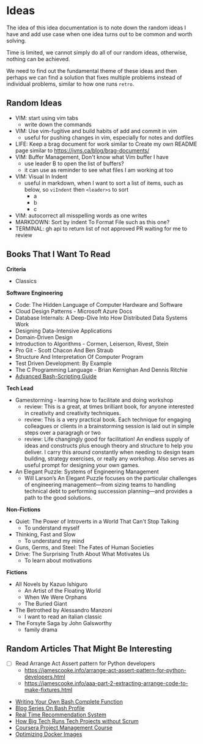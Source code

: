 # Ideas

The idea of this idea documentation is to note down the random ideas I have and add use case when one idea turns out to be common and worth solving.

Time is limited, we cannot simply do all of our random ideas, otherwise, nothing can be achieved.

We need to find out the fundamental theme of these ideas and then perhaps we can find a solution that fixes multiple problems instead of individual problems, similar to how one runs `retro`.

## Random Ideas

- VIM: start using vim tabs
  - write down the commands
- VIM: Use vim-fugitive and build habits of add and commit in vim
  - useful for pushing changes in vim, especially for notes and dotfiles
- LIFE: Keep a brag document for work similar to Create my own README page similar to https://jvns.ca/blog/brag-documents/
- VIM: Buffer Management, Don't know what Vim buffer I have
  - use leader B to open the list of buffers?
  - it can use as reminder to see what files I am working at too
- VIM: Visual In Indent
  - useful in markdown, when I want to sort a list of items, such as below, so `viIndent` then `<leader>s` to sort
    - a
    - b
    - c
- VIM: autocorrect all misspelling words as one writes
- MARKDOWN: Sort by indent To Format File such as this one?
- TERMINAL: gh api to return list of not approved PR waiting for me to review

## Books That I Want To Read

**Criteria**

- Classics

**Software Engineering**

- Code: The Hidden Language of Computer Hardware and Software
- Cloud Design Patterns - Microsoft Azure Docs
- Database Internals: A Deep-Dive Into How Distributed Data Systems Work
- Designing Data-Intensive Applications
- Domain-Driven Design
- Introduction to Algorithms - Cormen, Leiserson, Rivest, Stein
- Pro Git - Scott Chacon And Ben Straub
- Structure And Interpretation Of Computer Program
- Test Driven Development: By Example
- The C Programming Language - Brian Kernighan And Dennis Ritchie
- [Advanced Bash-Scripting Guide](https://tldp.org/LDP/abs/html/index.html)

**Tech Lead**

- Gamestorming - learning how to facilitate and doing workshop
  - review: This is a great, at times brilliant book, for anyone interested in creativity and creativity techniques.
  - review: This is a very practical book. Each technique for engaging colleagues or clients in a brainstorming session is laid out in simple steps over a paragragh or two
  - review: Life changingly good for facilitation! An endless supply of ideas and constructs plus enough theory and structure to help you deliver. I carry this around constantly when needing to design team building, strategy exercises, or really any workshop. Also serves as useful prompt for designing your own games.
- An Elegant Puzzle: Systems of Engineering Management
  - Will Larson’s An Elegant Puzzle focuses on the particular challenges of engineering management—from sizing teams to handling technical debt to performing succession planning—and provides a path to the good solutions.

**Non-Fictions**

- Quiet: The Power of Introverts in a World That Can't Stop Talking
  - To understand myself
- Thinking, Fast and Slow
  - To understand my mind
- Guns, Germs, and Steel: The Fates of Human Societies
- Drive: The Surprising Truth About What Motivates Us
  - To learn about motivations

**Fictions**

- All Novels by Kazuo Ishiguro
  - An Artist of the Floating World
  - When We Were Orphans
  - The Buried Giant
- The Betrothed by Alessandro Manzoni
  - I want to read an italian classic
- The Forsyte Saga by John Galsworthy
  - family drama

## Random Articles That Might Be Interesting

- [ ] Read Arrange Act Assert pattern for Python developers
  - https://jamescooke.info/arrange-act-assert-pattern-for-python-developers.html
  - https://jamescooke.info/aaa-part-2-extracting-arrange-code-to-make-fixtures.html
- [Writing Your Own Bash Complete Function](https://fahdshariff.blogspot.com/2011/04/writing-your-own-bash-completion.html)
- [Blog Series On Bash Profile](https://fahdshariff.blogspot.com/2011/03/my-bash-profile-part-i.html)
- [Real Time Recommendation System](https://eugeneyan.com/writing/real-time-recommendations/#how-to-design-and-implement-an-mvp)
- [How Big Tech Runs Tech Projects without Scrum](https://blog.pragmaticengineer.com/project-management-at-big-tech/)
- [Coursera Project Management Course](https://www.coursera.org/professional-certificates/google-project-management#courses)
- [Optimizing Docker Images](https://www.ctl.io/developers/blog/post/optimizing-docker-images/)
